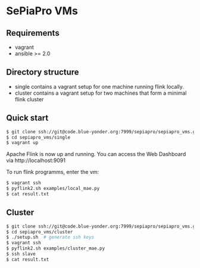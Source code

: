 # SePiaPro VMs

## Requirements
* vagrant
* ansible >= 2.0

## Directory structure
* single contains a vagrant setup for one machine running flink locally.
* cluster contains a vagrant setup for two machines that form a minimal flink cluster

## Quick start
```bash
$ git clone ssh://git@code.blue-yonder.org:7999/sepiapro/sepiapro_vms.git
$ cd sepiapro_vms/single
$ vagrant up
```

Apache Flink is now up and running. You can access the Web Dashboard via http://localhost:9091

To run flink programms, enter the vm:

```bash
$ vagrant ssh
$ pyflink2.sh examples/local_mae.py
$ cat result.txt
```

## Cluster
```bash
$ git clone ssh://git@code.blue-yonder.org:7999/sepiapro/sepiapro_vms.git
$ cd sepiapro_vms/cluster
$ ./setup.sh  # generate ssh keys
$ vagrant ssh
$ pyflink2.sh examples/cluster_mae.py
$ ssh slave
$ cat result.txt
```
